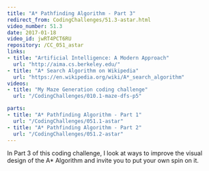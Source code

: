 ```yaml
---
title: "A* Pathfinding Algorithm - Part 3"
redirect_from: CodingChallenges/51.3-astar.html
video_number: 51.3
date: 2017-01-18
video_id: jwRT4PCT6RU
repository: /CC_051_astar
links:
- title: "Artificial Intelligence: A Modern Approach"
  url: "http://aima.cs.berkeley.edu/"
- title: "A* Search Algorithm on Wikipedia"
  url: "https://en.wikipedia.org/wiki/A*_search_algorithm"
videos:
- title: "My Maze Generation coding challenge"
  url: "/CodingChallenges/010.1-maze-dfs-p5"

parts:
- title: "A* Pathfinding Algorithm - Part 1"
  url: "/CodingChallenges/051.1-astar"
- title: "A* Pathfinding Algorithm - Part 2"
  url: "/CodingChallenges/051.2-astar"
---
```


In Part 3 of this coding challenge, I look at ways to improve the visual design of the A* Algorithm and invite you to put your own spin on it.
